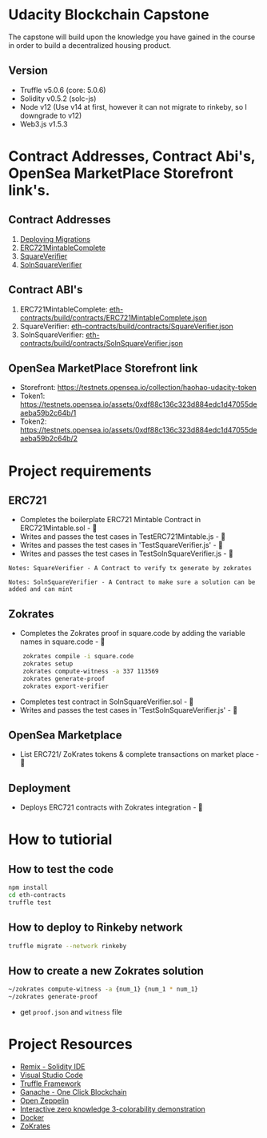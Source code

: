 # Udacity Blockchain Capstone
The capstone will build upon the knowledge you have gained in the course in order to build a decentralized housing product. 

## Version
* Truffle v5.0.6 (core: 5.0.6)
* Solidity v0.5.2 (solc-js)
* Node v12 (Use v14 at first, however it can not migrate to rinkeby, so I downgrade to v12)
* Web3.js v1.5.3

# Contract Addresses, Contract Abi's, OpenSea MarketPlace Storefront link's.

## Contract Addresses
 1. [Deploying Migrations](https://rinkeby.etherscan.io/address/0x236C3C77363340A5B82c7efc14d377DE107Aa563)
 2. [ERC721MintableComplete](https://rinkeby.etherscan.io/address/0xCD179A8E4bAeE1E889943c3D9886B0f693dA86E0)
 3. [SquareVerifier](https://rinkeby.etherscan.io/address/0x8689A71c097823CE539C36d410abDa21942F270b)
 4. [SolnSquareVerifier](https://rinkeby.etherscan.io/address/0xdf88c136c323d884edc1d47055deaeba59b2c64b)

## Contract ABI's
1. ERC721MintableComplete: [eth-contracts/build/contracts/ERC721MintableComplete.json](eth-contracts/build/contracts/ERC721MintableComplete.json])
2. SquareVerifier: [eth-contracts/build/contracts/SquareVerifier.json](eth-contracts/build/contracts/SquareVerifier.json)
3. SolnSquareVerifier: [eth-contracts/build/contracts/SolnSquareVerifier.json](eth-contracts/build/contracts/SolnSquareVerifier.json)

## OpenSea MarketPlace Storefront link
* Storefront: https://testnets.opensea.io/collection/haohao-udacity-token
* Token1: https://testnets.opensea.io/assets/0xdf88c136c323d884edc1d47055deaeba59b2c64b/1
* Token2: https://testnets.opensea.io/assets/0xdf88c136c323d884edc1d47055deaeba59b2c64b/2


# Project requirements
## ERC721
* Completes the boilerplate ERC721 Mintable Contract in ERC721Mintable.sol - :tada:
* Writes and passes the test cases in TestERC721Mintable.js - :tada:
* Writes and passes the test cases in 'TestSquareVerifier.js' - :tada:
* Writes and passes the test cases in TestSolnSquareVerifier.js - :tada:

 `Notes: SquareVerifier - A Contract to verify tx generate by zokrates`
 
 `Notes: SolnSquareVerifier - A Contract to make sure a solution can be added and can mint`
## Zokrates
* Completes the Zokrates proof in square.code by adding the variable names in square.code - :tada:
```bash
    zokrates compile -i square.code
    zokrates setup
    zokrates compute-witness -a 337 113569
    zokrates generate-proof
    zokrates export-verifier

 ```
* Completes test contract in SolnSquareVerifier.sol - :tada:
* Writes and passes the test cases in 'TestSolnSquareVerifier.js' - :tada:

## OpenSea Marketplace
* List ERC721/ ZoKrates tokens & complete transactions on market place - :tada:

## Deployment
* Deploys ERC721 contracts with Zokrates integration - :tada:


# How to tutiorial
## How to test the code
```bash
npm install
cd eth-contracts
truffle test
```

## How to deploy to Rinkeby network
```bash
truffle migrate --network rinkeby
```

## How to create a new Zokrates solution
```bash
~/zokrates compute-witness -a {num_1} {num_1 * num_1}
~/zokrates generate-proof
```
* get `proof.json` and `witness` file


# Project Resources

* [Remix - Solidity IDE](https://remix.ethereum.org/)
* [Visual Studio Code](https://code.visualstudio.com/)
* [Truffle Framework](https://truffleframework.com/)
* [Ganache - One Click Blockchain](https://truffleframework.com/ganache)
* [Open Zeppelin ](https://openzeppelin.org/)
* [Interactive zero knowledge 3-colorability demonstration](http://web.mit.edu/~ezyang/Public/graph/svg.html)
* [Docker](https://docs.docker.com/install/)
* [ZoKrates](https://github.com/Zokrates/ZoKrates)
